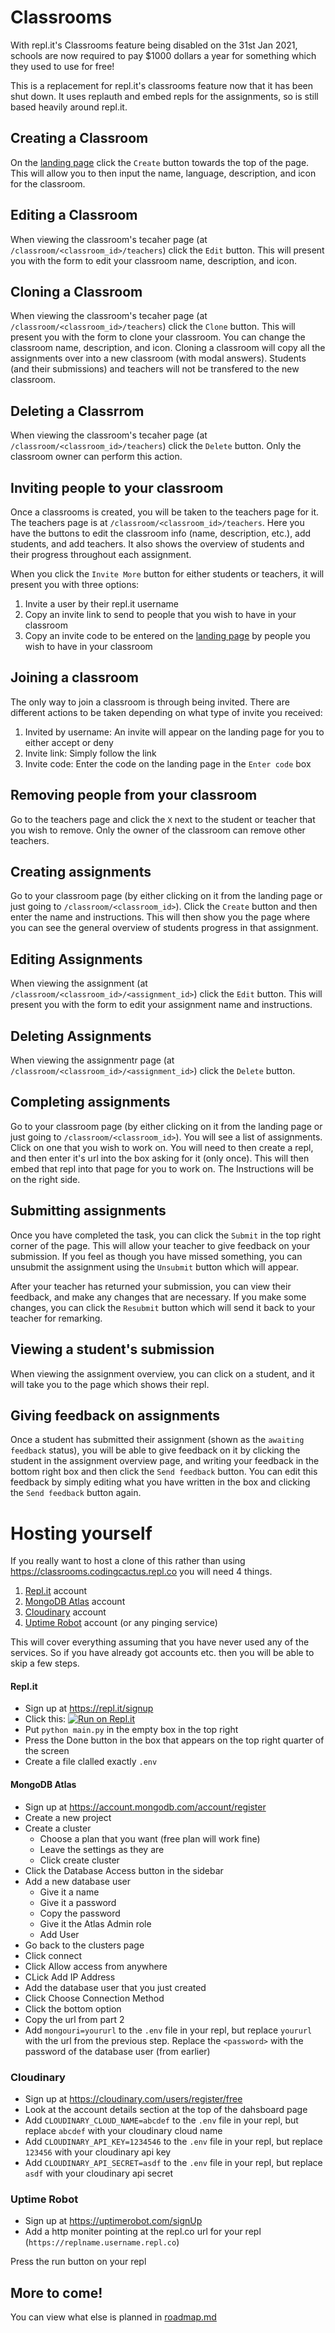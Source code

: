 # Classrooms

With repl.it's Classrooms feature being disabled on the 31st Jan 2021, schools are now required to pay $1000 dollars a year for something which they used to use for free!

This is a replacement for repl.it's classrooms feature now that it has been shut down. It uses replauth and embed repls for the assignments, so is still based heavily around repl.it.


## Creating a Classroom

On the [landing page](https://classrooms.codingcactus.repl.co) click the `Create` button towards the top of the page. This will allow you to then input the name, language, description, and icon for the classroom.


## Editing a Classroom

When viewing the classroom's tecaher page (at `/classroom/<classroom_id>/teachers`) click the `Edit` button. This will present you with the form to edit your classroom name, description, and icon.


## Cloning a Classroom

When viewing the classroom's tecaher page (at `/classroom/<classroom_id>/teachers`) click the `Clone` button. This will present you with the form to clone your classroom. You can change the classroom name, description, and icon. Cloning a classroom will copy all the assignments over into a new classroom (with modal answers). Students (and their submissions) and teachers will not be transfered to the new classroom.

## Deleting a Classrrom

When viewing the classroom's tecaher page (at `/classroom/<classroom_id>/teachers`) click the `Delete` button. Only the classroom owner can perform this action.


## Inviting people to your classroom

Once a classrooms is created, you will be taken to the teachers page for it. The teachers page is at `/classroom/<classroom_id>/teachers`. Here you have the buttons to edit the classroom info (name, description, etc.), add students, and add teachers. It also shows the overview of students and their progress throughout each assignment.

When you click the `Invite More` button for either students or teachers, it will present you with three options:

1. Invite a user by their repl.it username
2. Copy an invite link to send to people that you wish to have in your classroom
3. Copy an invite code to be entered on the [landing page](https://classrooms.codingcactus.repl.co) by people you wish to have in your classroom


## Joining a classroom

The only way to join a classroom is through being invited. There are different actions to be taken depending on what type of invite you received:

1. Invited by username: An invite will appear on the landing page for you to either accept or deny
2. Invite link: Simply follow the link
3. Invite code: Enter the  code on the landing page in the `Enter code` box


## Removing people from your classroom

Go to the teachers page and click the `X` next to the student or teacher that you wish to remove. Only the owner of the classroom can remove other teachers.


## Creating assignments

Go to your classroom page (by either clicking on it from the landing page or just going to `/classroom/<classroom_id>`). Click the `Create` button and then enter the name and instructions. This will then show you the page where you can see the general overview of students progress in that assignment.


## Editing Assignments

When viewing the assignment (at `/classroom/<classroom_id>/<assignment_id>`) click the `Edit` button. This will present you with the form to edit your assignment name and instructions.

## Deleting Assignments

When viewing the assignmentr page (at `/classroom/<classroom_id>/<assignment_id>`) click the `Delete` button.


## Completing assignments

Go to your classroom page (by either clicking on it from the landing page or just going to `/classroom/<classroom_id>`). You will see a list of assignments. Click on one that you wish to work on. You will need to then create a repl, and then enter it's url into the box asking for it (only once). This will then embed that repl into that page for you to work on. The Instructions will be on the right side.


## Submitting assignments

Once you have completed the task, you can click the `Submit` in the top right corner of the page. This will allow your teacher to give feedback on your submission. If you feel as though you have missed something, you can unsubmit the assignment using the `Unsubmit` button which will appear.

After your teacher has returned your submission, you can view their feedback, and make any changes that are necessary. If you make some changes, you can click the `Resubmit` button which will send it back to your teacher for remarking.


## Viewing a student's submission

When viewing the assignment overview, you can click on a student, and it will take you to the page which shows their repl.


## Giving feedback on assignments

Once a student has submitted their assignment (shown as the `awaiting feedback` status), you will be able to give feedback on it by clicking the student in the assignment overview page, and writing your feedback in the bottom right box and then click the `Send feedback` button. You can edit this feedback by simply editing what you have written in the box and clicking the `Send feedback` button again.



# Hosting yourself
If you really want to host a clone of this rather than using https://classrooms.codingcactus.repl.co you will need 4 things.

1. [Repl.it](https://repl.it) account
2. [MongoDB Atlas](https://www.mongodb.com/cloud/atlas) account
3. [Cloudinary](https://cloudinary.com) account
4. [Uptime Robot](https://uptimerobot.com) account (or any pinging service)

This will cover everything assuming that you have never used any of the services. So if you have already got accounts etc. then you will be able to skip a few steps.

#### Repl.it
- Sign up at https://repl.it/signup
- Click this: [![Run on Repl.it](https://repl.it/badge/github/Coding-Cactus/classrooms)](https://repl.it/github/Coding-Cactus/classrooms)
- Put `python main.py` in the empty box in the top right
- Press the Done button in the box that appears on the top right quarter of the screen
- Create a file clalled exactly `.env`

#### MongoDB Atlas
- Sign up at https://account.mongodb.com/account/register
- Create a new project
- Create a cluster
  - Choose a plan that you want (free plan will work fine)
  - Leave the settings as they are
  - Click create cluster
- Click the Database Access button in the sidebar
- Add a new database user
  - Give it a name
  - Give it a password
  - Copy the password
  - Give it the Atlas Admin role
  - Add User
- Go back to the clusters page
- Click connect
- Click Allow access from anywhere
- CLick Add IP Address
- Add the database user that you just created
- Click Choose Connection Method
- Click the bottom option
- Copy the url from part 2
- Add `mongouri=yoururl` to the `.env` file in your repl, but replace `yoururl` with the url from the previous step. Replace the `<password>` with the password of the database user (from earlier)



### Cloudinary
- Sign up at https://cloudinary.com/users/register/free
- Look at the account details section at the top of the dahsboard page
- Add `CLOUDINARY_CLOUD_NAME=abcdef` to the `.env` file in your repl, but replace `abcdef` with your cloudinary cloud name
- Add `CLOUDINARY_API_KEY=1234546` to the `.env` file in your repl, but replace `123456` with your cloudinary api key
- Add `CLOUDINARY_API_SECRET=asdf` to the `.env` file in your repl, but replace `asdf` with your cloudinary api secret


### Uptime Robot
- Sign up at https://uptimerobot.com/signUp
- Add a http moniter pointing at the repl.co url for your repl (`https://replname.username.repl.co`)


Press the run button on your repl


## More to come!

You can view what else is planned in [roadmap.md](https://github.com/Coding-Cactus/classrooms/blob/master/roadmap.md)
